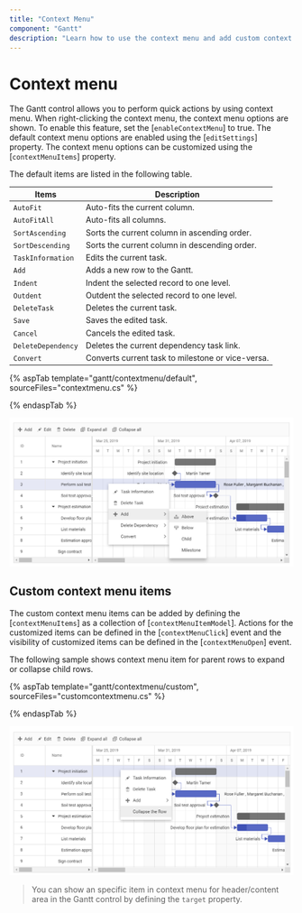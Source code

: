 ```yaml
---
title: "Context Menu"
component: "Gantt"
description: "Learn how to use the context menu and add custom context menu items in the Essential JS 2 Gantt control."
---
```


# Context menu

The Gantt control allows you to perform quick actions by using context menu. When right-clicking the context menu, the context menu options are shown. To enable this feature, set the [`enableContextMenu`] to true. The default context menu options are enabled using the [`editSettings`] property. The context menu options can be customized using the [`contextMenuItems`] property.

The default items are listed in the following table.

Items| Description
----|----
`AutoFit`|  Auto-fits the current column.
`AutoFitAll` | Auto-fits all columns.
`SortAscending` | Sorts the current column in ascending order.
`SortDescending` | Sorts the current column in descending order.
`TaskInformation`|  Edits the current task.
`Add` | Adds a new row to the Gantt.
`Indent` | Indent the selected record to one level.
`Outdent` | Outdent the selected record to one level.
`DeleteTask` | Deletes the current task.
`Save` | Saves the edited task.
`Cancel` | Cancels the edited task.
`DeleteDependency` | Deletes the current dependency task link.
`Convert` | Converts current task to milestone or vice-versa.

{% aspTab template="gantt/contextmenu/default", sourceFiles="contextmenu.cs" %}

{% endaspTab %}

![Alt text](images/contextmenu.PNG)

## Custom context menu items

The custom context menu items can be added by defining the [`contextMenuItems`] as a collection of [`contextMenuItemModel`].
Actions for the customized items can be defined in the [`contextMenuClick`] event and the visibility of customized items can be defined in the [`contextMenuOpen`] event.

The following sample shows context menu item for parent rows to expand or collapse child rows.

{% aspTab template="gantt/contextmenu/custom", sourceFiles="customcontextmenu.cs" %}

{% endaspTab %}

![Alt text](images/customContextMenu.PNG)

> You can show an specific item in context menu for header/content area in the Gantt control by defining the `target` property.